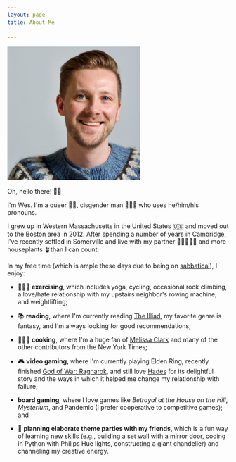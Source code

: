 ```yaml
---
layout: page
title: About Me

---
```


<img src="/assets/img/headshot_sweater.png" width="60%" class="center" alt="A white man with short hair that is parted on the side and a short beard. He has a blue icelandic sweater and a nose stud. He's smiling at the camera.">

Oh, hello there! 👋🏻

I'm Wes. I'm a queer 🏳️‍🌈, cisgender man 🧔🏼‍♂️  who uses he/him/his pronouns.

I grew up in Western Massachusetts in the United States 🇺🇸 and moved out to the Boston area in 2012. After spending a number of years in Cambridge, I've recently settled in Somerville and live with my partner 👨🏻‍🤝‍👨🏼 and more houseplants 🪴than I can count.

In my free time (which is ample these days due to being on [sabbatical](/sabbatical)), I enjoy:

* 🧘🏼‍♂️ **exercising**, which includes yoga, cycling, occasional rock climbing, a love/hate relationship with my upstairs neighbor's rowing machine, and weightlifting;

* 📚 **reading**, where I'm currently reading [The Illiad](https://shop.penguin.co.uk/products/the-iliad-by-homer), my favorite genre is fantasy, and I'm always looking for good recommendations;

* 👨🏼‍🍳 **cooking**, where I'm a huge fan of [Melissa Clark](https://www.melissaclark.net) and many of the other contributors from the New York Times;

* 🎮 **video gaming**, where I'm currently playing Elden Ring, recently finished [God of War: Ragnarok](https://www.playstation.com/en-us/games/god-of-war-ragnarok/), and still love [Hades](https://www.supergiantgames.com/games/hades/) for its delightful story and the ways in which it helped me change my relationship with failure;

* **board gaming**, where I love games like _Betrayal at the House on the Hill_, _Mysterium_, and Pandemic (I prefer cooperative to competitive games); and

* 🎉 **planning elaborate theme parties with my friends**, which is a fun way of learning new skills (e.g., building a set wall with a mirror door, coding in Python with Philips Hue lights, constructing a giant chandelier) and channeling my creative energy.